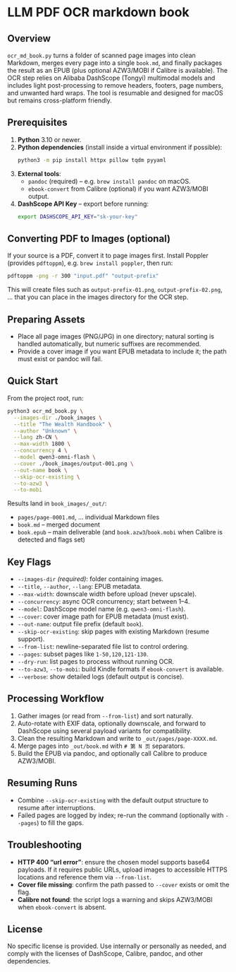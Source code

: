 # LLM PDF OCR markdown book

## Overview
`ocr_md_book.py` turns a folder of scanned page images into clean Markdown, merges every page into a single `book.md`, and finally packages the result as an EPUB (plus optional AZW3/MOBI if Calibre is available). The OCR step relies on Alibaba DashScope (Tongyi) multimodal models and includes light post-processing to remove headers, footers, page numbers, and unwanted hard wraps. The tool is resumable and designed for macOS but remains cross-platform friendly.

## Prerequisites
1. **Python** 3.10 or newer.
2. **Python dependencies** (install inside a virtual environment if possible):
   ```bash
   python3 -m pip install httpx pillow tqdm pyyaml
   ```
3. **External tools**:
   - `pandoc` (required) – e.g. `brew install pandoc` on macOS.
   - `ebook-convert` from Calibre (optional) if you want AZW3/MOBI output.
4. **DashScope API Key** – export before running:
   ```bash
   export DASHSCOPE_API_KEY="sk-your-key"
   ```

## Converting PDF to Images (optional)
If your source is a PDF, convert it to page images first. Install Poppler (provides `pdftoppm`), e.g. `brew install poppler`, then run:
```bash
pdftoppm -png -r 300 "input.pdf" "output-prefix"
```
This will create files such as `output-prefix-01.png`, `output-prefix-02.png`, … that you can place in the images directory for the OCR step.

## Preparing Assets
- Place all page images (PNG/JPG) in one directory; natural sorting is handled automatically, but numeric suffixes are recommended.
- Provide a cover image if you want EPUB metadata to include it; the path must exist or pandoc will fail.

## Quick Start
From the project root, run:
```bash
python3 ocr_md_book.py \
  --images-dir ./book_images \
  --title "The Wealth Handbook" \
  --author "Unknown" \
  --lang zh-CN \
  --max-width 1800 \
  --concurrency 4 \
  --model qwen3-omni-flash \
  --cover ./book_images/output-001.png \
  --out-name book \
  --skip-ocr-existing \
  --to-azw3 \
  --to-mobi
```
Results land in `book_images/_out/`:
- `pages/page-0001.md`, … individual Markdown files
- `book.md` – merged document
- `book.epub` – main deliverable (and `book.azw3`/`book.mobi` when Calibre is detected and flags set)

## Key Flags
- `--images-dir` *(required)*: folder containing images.
- `--title`, `--author`, `--lang`: EPUB metadata.
- `--max-width`: downscale width before upload (never upscale).
- `--concurrency`: async OCR concurrency; start between 1–4.
- `--model`: DashScope model name (e.g. `qwen3-omni-flash`).
- `--cover`: cover image path for EPUB metadata (must exist).
- `--out-name`: output file prefix (default `book`).
- `--skip-ocr-existing`: skip pages with existing Markdown (resume support).
- `--from-list`: newline-separated file list to control ordering.
- `--pages`: subset pages like `1-50,120,121-130`.
- `--dry-run`: list pages to process without running OCR.
- `--to-azw3`, `--to-mobi`: build Kindle formats if `ebook-convert` is available.
- `--verbose`: show detailed logs (default output is concise).

## Processing Workflow
1. Gather images (or read from `--from-list`) and sort naturally.
2. Auto-rotate with EXIF data, optionally downscale, and forward to DashScope using several payload variants for compatibility.
3. Clean the resulting Markdown and write to `_out/pages/page-XXXX.md`.
4. Merge pages into `_out/book.md` with `# 第 N 页` separators.
5. Build the EPUB via pandoc, and optionally call Calibre to produce AZW3/MOBI.

## Resuming Runs
- Combine `--skip-ocr-existing` with the default output structure to resume after interruptions.
- Failed pages are logged by index; re-run the command (optionally with `--pages`) to fill the gaps.

## Troubleshooting
- **HTTP 400 “url error”**: ensure the chosen model supports base64 payloads. If it requires public URLs, upload images to accessible HTTPS locations and reference them via `--from-list`.
- **Cover file missing**: confirm the path passed to `--cover` exists or omit the flag.
- **Calibre not found**: the script logs a warning and skips AZW3/MOBI when `ebook-convert` is absent.

## License
No specific license is provided. Use internally or personally as needed, and comply with the licenses of DashScope, Calibre, pandoc, and other dependencies.
